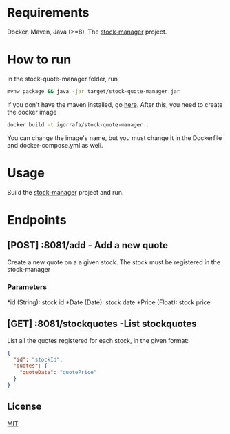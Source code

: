 # Requirements
Docker, Maven, Java (>=8), The [stock-manager](https://github.com/Igor14Rafa/stock-manager) project.

# How to run

In the stock-quote-manager folder, run 

```bash
mvnw package && java -jar target/stock-quote-manager.jar
```
If you don't have the maven installed, go [here](https://maven.apache.org/install.html).
After this, you need to create the docker image

```bash
docker build -t igorrafa/stock-quote-manager .
```

You can change the image's name, but you must change it in the Dockerfile and docker-compose.yml as well.

# Usage
Build the [stock-manager](https://github.com/Igor14Rafa/stock-manager) project and run.

# Endpoints

## [POST] :8081/add - Add a new quote
Create a new quote on a a given stock. The stock must be registered in the stock-manager

### Parameters
*id (String): stock id
*Date (Date): stock date
*Price (Float): stock price

## [GET] :8081/stockquotes -List stockquotes
List all the quotes registered for each stock, in the given format:
```json
{
  "id": "stockId",
  "quotes": {
    "quoteDate": "quotePrice"
  }
}
```


## License
[MIT](https://choosealicense.com/licenses/mit/)
